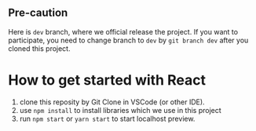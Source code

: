 ## Pre-caution
Here is `dev` branch, where we official release the project. If you want to participate, you need to change branch to `dev` by `git branch dev` after you cloned this project.
# How to get started with React
1. clone this reposity by Git Clone in VSCode (or other IDE).
2. use `npm install` to install libraries which we use in this project
3. run `npm start` or `yarn start` to start localhost preview.
